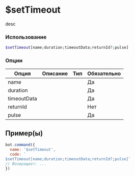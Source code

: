 # $setTimeout
desc
### Использование
```php
$setTimeout[name;duration;timeoutData;returnId?;pulse]
```

### Опции

| Опция | Описание | Тип | Обязательно |
|--------|-------------|------|----------|
| name |  |  | Да | 
| duration |  |  | Да | 
| timeoutData |  |  | Да |
| returnId |  |  | Нет |
| pulse |  |  | Да |
## Пример(ы)

```javascript
bot.command({
  name: '$setTimeout',
  code: `
$setTimeout[name;duration;timeoutData;returnId?;pulse]`
// Возвращает: ...
})
```